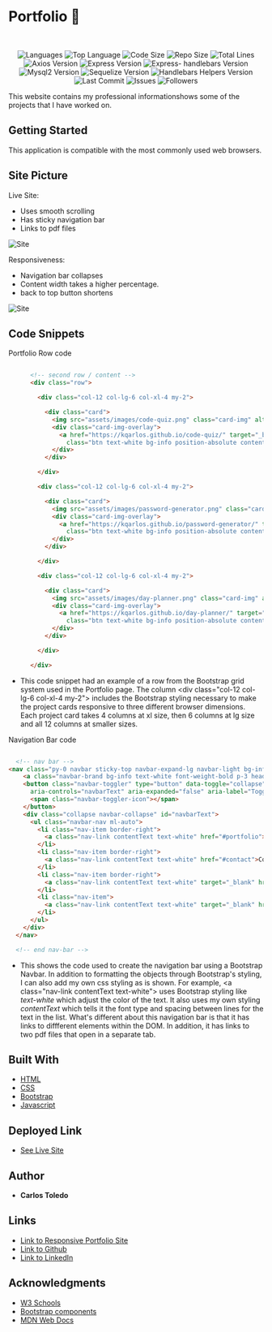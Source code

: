 # Portfolio 💼

</br>
<p align="center">
    <img src="https://img.shields.io/github/languages/count/kqarlos/professional-portfolio?style=for-the-badge" alt="Languages" />
    <img src="https://img.shields.io/github/languages/top/kqarlos/professional-portfolio?style=for-the-badge" alt="Top Language" />
    <img src="https://img.shields.io/github/languages/code-size/kqarlos/professional-portfolio?style=for-the-badge" alt="Code Size" />
    <img src="https://img.shields.io/github/repo-size/kqarlos/professional-portfolio?style=for-the-badge" alt="Repo Size" />   
    <img src="https://img.shields.io/tokei/lines/github/kqarlos/professional-portfolio?style=for-the-badge" alt="Total Lines" />
    <img src="https://img.shields.io/github/package-json/dependency-version/kqarlos/professional-portfolio/axios?style=for-the-badge" alt="Axios Version" />
    <img src="https://img.shields.io/github/package-json/dependency-version/kqarlos/professional-portfolio/express?style=for-the-badge" alt="Express Version" />
    <img src="https://img.shields.io/github/package-json/dependency-version/kqarlos/professional-portfolio/express-handlebars?style=for-the-badge" alt="Express- handlebars Version" />
    <img src="https://img.shields.io/github/package-json/dependency-version/kqarlos/professional-portfolio/mysql2?style=for-the-badge" alt="Mysql2 Version" />
    <img src="https://img.shields.io/github/package-json/dependency-version/kqarlos/professional-portfolio/sequelize?style=for-the-badge" alt="Sequelize Version" />
    <img src="https://img.shields.io/github/package-json/dependency-version/kqarlos/professional-portfolio/handlebars-helpers?style=for-the-badge" alt="Handlebars Helpers Version" />
    <img src="https://img.shields.io/github/last-commit/kqarlos/professional-portfolio?style=for-the-badge" alt="Last Commit" />  
    <img src="https://img.shields.io/github/issues/kqarlos/professional-portfolio?style=for-the-badge" alt="Issues" />  
    <img src="https://img.shields.io/github/followers/kqarlos?style=social" alt="Followers" />  
</p>


This website contains my professional informationshows some of the projects that I have worked on.

## Getting Started

This application is compatible with the most commonly used web browsers.

## Site Picture

Live Site:
 * Uses smooth scrolling
 * Has sticky navigation bar
 * Links to pdf files

![Site](public/assets/images/fullsite.gif)


Responsiveness:
 * Navigation bar collapses
 * Content width takes a higher percentage.
 * back to top button shortens


![Site](public/assets/images/responsive.gif)



## Code Snippets

Portfolio Row code

```html

      <!-- second row / content -->
      <div class="row">

        <div class="col-12 col-lg-6 col-xl-4 my-2">

          <div class="card">
            <img src="assets/images/code-quiz.png" class="card-img" alt="Code Quiz">
            <div class="card-img-overlay">
              <a href="https://kqarlos.github.io/code-quiz/" target="_blank"
                class="btn text-white bg-info position-absolute contentText projectBtn">Code Quiz</a>
            </div>
          </div>

        </div>

        <div class="col-12 col-lg-6 col-xl-4 my-2">

          <div class="card">
            <img src="assets/images/password-generator.png" class="card-img" alt="Password Generator">
            <div class="card-img-overlay">
              <a href="https://kqarlos.github.io/password-generator/" target="_blank"
                class="btn text-white bg-info position-absolute contentText projectBtn">Password Generator</a>
            </div>
          </div>

        </div>

        <div class="col-12 col-lg-6 col-xl-4 my-2">

          <div class="card">
            <img src="assets/images/day-planner.png" class="card-img" alt="Day Planner">
            <div class="card-img-overlay">
              <a href="https://kqarlos.github.io/day-planner/" target="_blank"
                class="btn text-white bg-info position-absolute contentText projectBtn">Day Planner</a>
            </div>
          </div>

        </div>

      </div>

```


* This code snippet had an example of a row from the Bootstrap grid system used in the Portfolio page. The column &lt;div class="col-12 col-lg-6 col-xl-4 my-2"&gt; includes the Bootstrap styling necessary to make the project cards responsive to three different browser dimensions. Each project card takes 4 columns at xl size, then 6 columns at lg size and all 12 columns at smaller sizes.

Navigation Bar code 

```html

  <!-- nav bar -->
<nav class="py-0 navbar sticky-top navbar-expand-lg navbar-light bg-info">
    <a class="navbar-brand bg-info text-white font-weight-bold p-3 headingText" href="#about">Carlos Toledo</a>
    <button class="navbar-toggler" type="button" data-toggle="collapse" data-target="#navbarText"
      aria-controls="navbarText" aria-expanded="false" aria-label="Toggle navigation">
      <span class="navbar-toggler-icon"></span>
    </button>
    <div class="collapse navbar-collapse" id="navbarText">
      <ul class="navbar-nav ml-auto">
        <li class="nav-item border-right">
          <a class="nav-link contentText text-white" href="#portfolio">Portfolio</a>
        </li>
        <li class="nav-item border-right">
          <a class="nav-link contentText text-white" href="#contact">Contact</a>
        </li>
        <li class="nav-item border-right">
          <a class="nav-link contentText text-white" target="_blank" href="assets/resume.pdf">Resume</a>
        </li>
        <li class="nav-item">
          <a class="nav-link contentText text-white" target="_blank" href="assets/cover-letter.pdf">Cover Letter</a>
        </li>
      </ul>
    </div>
  </nav>

  <!-- end nav-bar -->

```

* This shows the code used to create the navigation bar using a Bootstrap Navbar. In addition to formatting the objects through Bootstrap's styling, I can also add my own css styling as is shown. For example, &lt;a class="nav-link contentText text-white"&gt; uses Bootstrap styling like _text-white_ which adjust the color of the text. It also uses my own styling _contentText_ which tells it the font type and spacing between lines for the text in the list. What's different about this navigation bar is that it has links to diffferent elements within the DOM. In addition, it has links to two pdf files that open in a separate tab.

## Built With

* [HTML](https://developer.mozilla.org/en-US/docs/Web/HTML)
* [CSS](https://developer.mozilla.org/en-US/docs/Web/CSS)
* [Bootstrap](https://getbootstrap.com/)
* [Javascript](https://www.javascript.com/)

## Deployed Link

* [See Live Site](https://professional-portfolio2020.herokuapp.com/)

## Author

* **Carlos Toledo** 

## Links
- [Link to Responsive Portfolio Site](https://github.com/kqarlos/responsive-portfolio)
- [Link to Github](https://www.github.com/kqarlos)
- [Link to LinkedIn](https://www.linkedin.com/in/carlos-toledo415/)


## Acknowledgments

* [W3 Schools](https://www.w3schools.com/)
* [Bootstrap components](https://getbootstrap.com/docs/4.4/components/navbar/)
* [MDN Web Docs](https://developer.mozilla.org/en-US/docs/Web/API/Document_Object_Model)